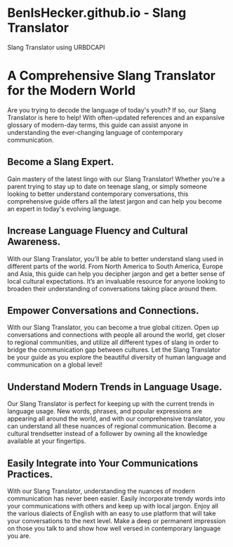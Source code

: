 # BenIsHecker.github.io - Slang Translator
Slang Translator using URBDCAPI

<body>
  <h1>A Comprehensive Slang Translator for the Modern World</h1>
  <p>Are you trying to decode the language of today's youth? If so, our Slang Translator is here to help! With often-updated references and an expansive glossary of modern-day terms, this guide can assist anyone in understanding the ever-changing language of contemporary communication.</p>
  <h2>Become a Slang Expert.</h2>
  <p>Gain mastery of the latest lingo with our Slang Translator! Whether you’re a parent trying to stay up to date on teenage slang, or simply someone looking to better understand contemporary conversations, this comprehensive guide offers all the latest jargon and can help you become an expert in today's evolving language.</p>
  <h2>Increase Language Fluency and Cultural Awareness.</h2>
  <p>With our Slang Translator, you’ll be able to better understand slang used in different parts of the world. From North America to South America, Europe and Asia, this guide can help you decipher jargon and get a better sense of local cultural expectations. It’s an invaluable resource for anyone looking to broaden their understanding of conversations taking place around them.</p>
  <h2>Empower Conversations and Connections.</h2>
  <p>With our Slang Translator, you can become a true global citizen. Open up conversations and connections with people all around the world, get closer to regional communities, and utilize all different types of slang in order to bridge the communication gap between cultures. Let the Slang Translator be your guide as you explore the beautiful diversity of human language and communication on a global level!</p>
  <h2>Understand Modern Trends in Language Usage.</h2>
  <p>Our Slang Translator is perfect for keeping up with the current trends in language usage. New words, phrases, and popular expressions are appearing all around the world, and with our comprehensive translator, you can understand all these nuances of regional communication. Become a cultural trendsetter instead of a follower by owning all the knowledge available at your fingertips.</p>
  <h2>Easily Integrate into Your Communications Practices.</h2>
  <p>With our Slang Translator, understanding the nuances of modern communication has never been easier. Easily incorporate trendy words into your communications with others and keep up with local jargon. Enjoy all the various dialects of English with an easy to use platform that will take your conversations to the next level. Make a deep or permanent impression on those you talk to and show how well versed in contemporary language you are.</p>
  </body>

</html>
